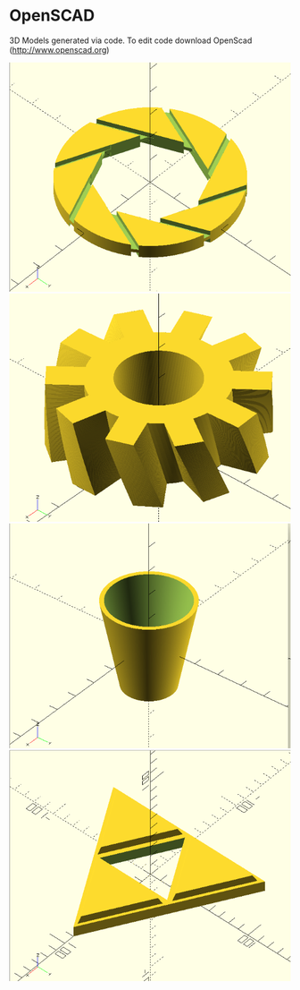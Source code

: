# OpenSCAD
3D Models generated via code. To edit code download OpenScad (http://www.openscad.org)

![Aperture](/images/aperture.png)
![Gear](/images/gear.png)
![Shot 'Glass'](/images/shot.png)
![Triforce](/images/triforce.png)
